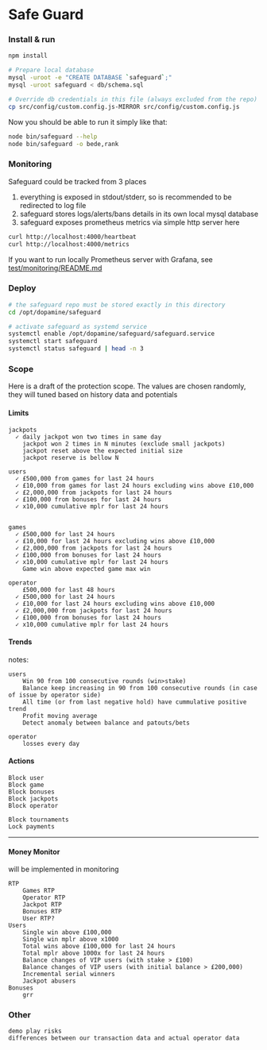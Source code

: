 # Safe Guard

### Install & run

```bash
npm install

# Prepare local database
mysql -uroot -e "CREATE DATABASE `safeguard`;"
mysql -uroot safeguard < db/schema.sql

# Override db credentials in this file (always excluded from the repo)
cp src/config/custom.config.js-MIRROR src/config/custom.config.js
```

Now you should be able to run it simply like that:
```bash
node bin/safeguard --help
node bin/safeguard -o bede,rank
```


### Monitoring
Safeguard could be tracked from 3 places
1) everything is exposed in stdout/stderr, so is recommended to be redirected to log file
2) safeguard stores logs/alerts/bans details in its own local mysql database
3) safeguard exposes prometheus metrics via simple http server here
```bash
curl http://localhost:4000/heartbeat
curl http://localhost:4000/metrics
```
If you want to run locally Prometheus server with Grafana, see [test/monitoring/README.md](test/monitoring/README.md) 


### Deploy
```bash
# the safeguard repo must be stored exactly in this directory
cd /opt/dopamine/safeguard

# activate safeguard as systemd service
systemctl enable /opt/dopamine/safeguard/safeguard.service
systemctl start safeguard
systemctl status safeguard | head -n 3
```

### Scope
Here is a draft of the protection scope. The values are chosen randomly, they will tuned based on history data and potentials

#### Limits
```
jackpots
  ✓ daily jackpot won two times in same day
    jackpot won 2 times in N minutes (exclude small jackpots)
    jackpot reset above the expected initial size
    jackpot reserve is bellow N

users
  ✓ £500,000 from games for last 24 hours
  ✓ £10,000 from games for last 24 hours excluding wins above £10,000
  ✓ £2,000,000 from jackpots for last 24 hours
  ✓ £100,000 from bonuses for last 24 hours
  ✓ x10,000 cumulative mplr for last 24 hours


games
  ✓ £500,000 for last 24 hours
  ✓ £10,000 for last 24 hours excluding wins above £10,000
  ✓ £2,000,000 from jackpots for last 24 hours
  ✓ £100,000 from bonuses for last 24 hours
  ✓ x10,000 cumulative mplr for last 24 hours
    Game win above expected game max win

operator
    £500,000 for last 48 hours
  ✓ £500,000 for last 24 hours
  ✓ £10,000 for last 24 hours excluding wins above £10,000
  ✓ £2,000,000 from jackpots for last 24 hours
  ✓ £100,000 from bonuses for last 24 hours
  ✓ x10,000 cumulative mplr for last 24 hours

```


#### Trends
notes:
```
users
    Win 90 from 100 consecutive rounds (win>stake)
    Balance keep increasing in 90 from 100 consecutive rounds (in case of issue by operator side)
    All time (or from last negative hold) have cummulative positive trend
    Profit moving average
    Detect anomaly between balance and patouts/bets

operator
    losses every day
```



####  Actions
```
Block user
Block game
Block bonuses
Block jackpots
Block operator

Block tournaments
Lock payments
```

----

#### Money Monitor
will be implemented in monitoring
```
RTP
    Games RTP
    Operator RTP
    Jackpot RTP
    Bonuses RTP
    User RTP?
Users
    Single win above £100,000
    Single win mplr above x1000
    Total wins above £100,000 for last 24 hours
    Total mplr above 1000x for last 24 hours
    Balance changes of VIP users (with stake > £100)
    Balance changes of VIP users (with initial balance > £200,000)
    Incremental serial winners
    Jackpot abusers
Bonuses
    grr
```

### Other
```
demo play risks
differences between our transaction data and actual operator data
```